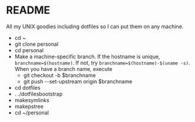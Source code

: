 # README
All my UNIX goodies including dotfiles so I can put them on any machine.

* cd ~
* git clone <THIS REPO> personal
* cd personal
* Make a machine-specific branch. If the hostname is unique, ```branchname=$(hostname)```. If not,
try ```branchname=$(hostname)-$(uname -s)```. When you have a branch name, execute
  * git checkout -b $branchname
  * git push --set-upstream origin $branchname
* cd dotfiles
* . ./dotfilesbootstrap
* makesymlinks
* makepstree
* cd ~/personal
